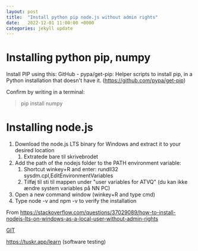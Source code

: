 ```yaml
---
layout: post
title:  "Install python pip node.js without admin rights"
date:   2022-12-01 11:00:00 +0000
categories: jekyll update
---
```

# Installing python pip, numpy

Install PIP using this:
	GitHub - pypa/get-pip: Helper scripts to install pip, in a Python installation that doesn't have it. (https://github.com/pypa/get-pip)

Confirm by writing in a terminal: 
> pip install numpy

# Installing node.js

1. Download the node.js LTS binary for Windows and extract it to your desired location
	1. Extratede bare til skrivebrodet
2. Add the path of the nodejs folder to the PATH environment variable: 
	1. Shortcut winkey+R and enter: rundll32 sysdm.cpl,EditEnvironmentVariables
	2. Tilføj til sti til mappen under "user variables for ATVQ" (du kan ikke ændre system variables på NN PC)
3. Open a new command window (winkey+R and type cmd)
4. Type node -v and npm -v to verify the installation

From <https://stackoverflow.com/questions/37029089/how-to-install-nodejs-lts-on-windows-as-a-local-user-without-admin-rights>

[GIT](GIT.md)

https://tuskr.app/learn (software testing)
